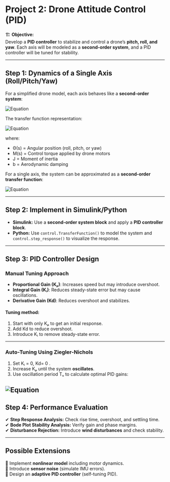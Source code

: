 # **Project 2: Drone Attitude Control (PID)**  

🏗️ **Objective:**  
Develop a **PID controller** to stabilize and control a drone’s **pitch, roll, and yaw**. Each axis will be modeled as a **second-order system**, and a PID controller will be tuned for stability.  

---

## **Step 1: Dynamics of a Single Axis (Roll/Pitch/Yaw)**  
For a simplified drone model, each axis behaves like a **second-order system**:  

![Equation](https://quicklatex.com/cache3/b1/ql_fd3374aa05e9fb1f21fcdbc67f110db1_l3.png)

The transfer function representation:  

![Equation](https://quicklatex.com/cache3/ee/ql_1affa5a62e829b5bf822e3015ed8daee_l3.png)

where:  
- Θ(s) = Angular position (roll, pitch, or yaw)  
- M(s) = Control torque applied by drone motors  
- J = Moment of inertia  
- b = Aerodynamic damping  

For a single axis, the system can be approximated as a **second-order transfer function**:  

![Equation](https://quicklatex.com/cache3/73/ql_488533965c3da44f7aa58bf551450f73_l3.png)

---

## **Step 2: Implement in Simulink/Python**  
- **Simulink:** Use a **second-order system block** and apply a **PID controller block**.  
- **Python:** Use `control.TransferFunction()` to model the system and `control.step_response()` to visualize the response.  

---

## **Step 3: PID Controller Design**  

### **Manual Tuning Approach**  
- **Proportional Gain (Kₚ)**: Increases speed but may introduce overshoot.  
- **Integral Gain (Kᵢ)**: Reduces steady-state error but may cause oscillations.  
- **Derivative Gain (Kd)**: Reduces overshoot and stabilizes.  

#### **Tuning method:**  
1. Start with only Kₚ to get an initial response.  
2. Add Kd to reduce overshoot.  
3. Introduce Kᵢ to remove steady-state error.  

---

### **Auto-Tuning Using Ziegler-Nichols**  
1. Set Kᵢ = 0, Kd= 0 .  
2. Increase Kₚ until the system **oscillates**.  
3. Use oscillation period Tᵤ to calculate optimal PID gains:  

![Equation](https://quicklatex.com/cache3/58/ql_ebccc033bcc61d4f7725ff23c29baf58_l3.png)
---

## **Step 4: Performance Evaluation**  
✔ **Step Response Analysis:** Check rise time, overshoot, and settling time.  
✔ **Bode Plot Stability Analysis:** Verify gain and phase margins.  
✔ **Disturbance Rejection:** Introduce **wind disturbances** and check stability.  

---

## **Possible Extensions**  
🔹 Implement **nonlinear model** including motor dynamics.  
🔹 Introduce **sensor noise** (simulate IMU errors).  
🔹 Design an **adaptive PID controller** (self-tuning PID).  
